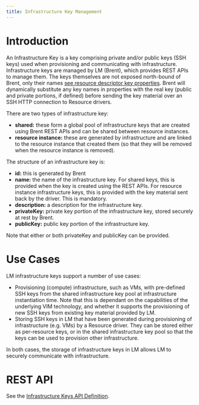 ```yaml
---
title: Infrastructure Key Management
---
```


# Introduction

An Infrastructure Key is a key comprising private and/or public keys (SSH keys) used when provisioning and communicating with infrastructure. Infrastructure keys are managed by LM (Brent), which provides REST APIs to manage them. The keys themselves are not exposed north-bound of Brent, only their names [see resource descriptor key properties](/reference/descriptor-specification/resource-descriptor#key-properties). Brent will dynamically substitute any key names in properties with the real key (public and private portions, if defined) before sending the key material over an SSH HTTP connection to Resource drivers.

There are two types of infrastructure key:

* **shared:** these form a global pool of infrastructure keys that are created using Brent REST APIs and can be shared between resource instances.
* **resource instance:** these are generated by infrastructure and are linked to the resource instance that created them (so that they will be removed when the resource instance is removed).

The structure of an infrastructure key is:

* **id:** this is generated by Brent
* **name:** the name of the infrastructure key. For shared keys, this is provided when the key is created using the REST APIs. For resource instance infrastructure keys, this is provided with the key material sent back by the driver. This is mandatory.
* **description:** a description for the infrastructure key.
* **privateKey:** private key portion of the infrastructure key, stored securely at rest by Brent.
* **publicKey:** public key portion of the infrastructure key.

Note that either or both privateKey and publicKey can be provided.

# Use Cases

LM infrastructure keys support a number of use cases:

* Provisioning (compute) infrastructure, such as VMs, with pre-defined SSH keys from the shared infrastructure key pool at infrastructure instantiation time. Note that this is dependant on the capabilities of the underlying VIM technology, and whether it supports the provisioning of new SSH keys from existing key material provided by LM.
* Storing SSH keys in LM that have been generated during provisioning of infrastructure (e.g. VMs) by a Resource driver. They can be stored either as per-resource keys, or in the shared infrastructure key pool so that the keys can be used to provision other infrastructure.

In both cases, the storage of infrastructure keys in LM allows LM to securely communicate with infrastructure.

# REST API

See the [Infrastructure Keys API Definition](/reference/lm-api/api-definition/resource-manager/infrastructure-keys).